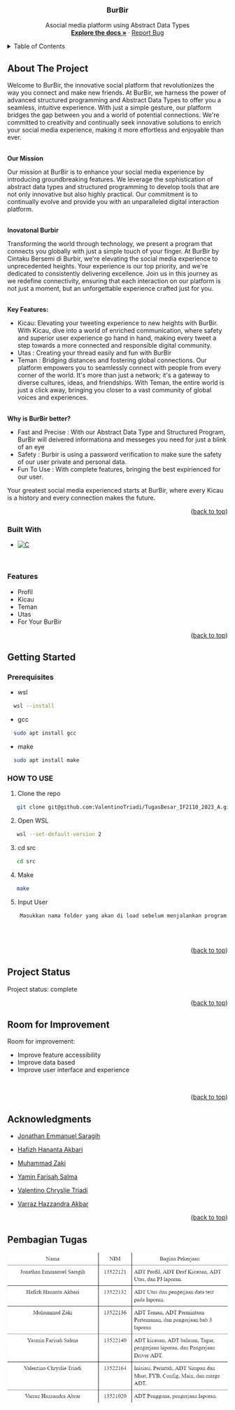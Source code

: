 <!-- Improved compatibility of back to top link: See: https://github.com/othneildrew/Best-README-Template/pull/73 -->
<a name="readme-top"></a>
<!--
*** Thanks for checking out the Best-README-Template. If you have a suggestion
*** that would make this better, please fork the repo and create a pull request
*** or simply open an issue with the tag "enhancement".
*** Don't forget to give the project a star!
*** Thanks again! Now go create something AMAZING! :D
-->



<!-- PROJECT SHIELDS -->
<!--
*** I'm using markdown "reference style" links for readability.
*** Reference links are enclosed in brackets [ ] instead of parentheses ( ).
*** See the bottom of this document for the declaration of the reference variables
*** for contributors-url, forks-url, etc. This is an optional, concise syntax you may use.
*** https://www.markdownguide.org/basic-syntax/#reference-style-links
-->


<!-- PROJECT LOGO -->
<br />

<h3 align="center">BurBir</h3>

  <p align="center">
    Asocial media platform using Abstract Data Types
    <br />
    <a href="https://github.com/ValentinoTriadi/TugasBesar_IF2110_2023_A"><strong>Explore the docs »</strong></a>
    ·
    <a href="https://github.com/ValentinoTriadi/TugasBesar_IF2110_2023_A/issues">Report Bug</a>
    <br/>
  </p>
</div>



<!-- TABLE OF CONTENTS -->
<details>
  <summary>Table of Contents</summary>
  <ol>
    <li>
      <a href="#about-the-project">About The Project</a>
      <ul>
        <li><a href="#built-with">Built With</a></li>
        <li><a href="#features">Built With</a></li>
      </ul>
    </li>
    <li>
      <a href="#getting-started">Getting Started</a>
      <ul>
        <li><a href="#prerequisites">Prerequisites</a></li>
        <li><a href="#HOW TO USE">HOW TO USE</a></li>
      </ul>
    </li>
    <li><a href="#usage">Usage</a></li>
    <li><a href="#Project-Status">Project Status</a></li>
    <li><a href="#Room-for-Improvement">Room for Improvement</a></li>
    <li><a href="#Acknowledgments">Acknowledgments</a></li>
    <li><a href="#Pembagian Tugas">Pembagian Tugas</a></li>
  </ol>
</details>



<!-- ABOUT THE PROJECT -->
## About The Project


Welcome to BurBir, the innovative social platform that revolutionizes the way you connect and make new friends. At BurBir, we harness the power of advanced structured programming and Abstract Data Types to offer you a seamless, intuitive experience. With just a simple gesture, our platform bridges the gap between you and a world of potential connections. We're committed to creativity and continually seek innovative solutions to enrich your social media experience, making it more effortless and enjoyable than ever.

<br/>
<strong>Our Mission</strong>

Our mission at BurBir is to enhance your social media experience by introducing groundbreaking features. We leverage the sophistication of abstract data types and structured programming to develop tools that are not only innovative but also highly practical. Our commitment is to continually evolve and provide you with an unparalleled digital interaction platform.

<br/>
<strong>Inovatonal Burbir</strong>

Transforming the world through technology, we present a program that connects you globally with just a simple touch of your finger. At BurBir by Cintaku Bersemi di Burbir, we're elevating the social media experience to unprecedented heights. Your experience is our top priority, and we're dedicated to consistently delivering excellence. Join us in this journey as we redefine connectivity, ensuring that each interaction on our platform is not just a moment, but an unforgettable experience crafted just for you.

<br/>
<strong>Key Features:</strong>

* Kicau: Elevating your tweeting experience to new heights with BurBir. With Kicau, dive into a world of enriched communication, where safety and superior user experience go hand in hand, making every tweet a step towards a more connected and responsible digital community.
* Utas : Creating your thread easily and fun with BurBir
* Teman : Bridging distances and fostering global connections. Our platform empowers you to seamlessly connect with people from every corner of the world. It's more than just a network; it's a gateway to diverse cultures, ideas, and friendships. With Teman, the entire world is just a click away, bringing you closer to a vast community of global voices and experiences.

<br/>
<strong>Why is BurBir better?</strong>

* Fast and Precise : With our Abstract Data Type and Structured Program, BurBir will deivered informationa and messeges you need for just a blink of an eye
* Safety : Burbir is using a password verification to make sure the safety of our user private and personal data.
* Fun To Use : With complete features, bringing the best expirienced for our user. 

Your greatest social media experienced starts at BurBir, where every Kicau is a history and every connection makes the future.
<p align="right">(<a href="#readme-top">back to top</a>)</p>



### Built With

* [![C][logo-c]][github-url]

<br/>

### Features

* Profil
* Kicau
* Teman
* Utas
* For Your BurBir

<p align="right">(<a href="#readme-top">back to top</a>)</p>



<!-- GETTING STARTED -->
## Getting Started

### Prerequisites
* wsl
  
```sh
  wsl --install
```  

* gcc
  
```sh
  sudo apt install gcc
```  

* make
  
```sh
  sudo apt install make
```  


### HOW TO USE
1. Clone the repo
   
```sh
   git clone git@github.com:ValentinoTriadi/TugasBesar_IF2110_2023_A.git
```   

2. Open WSL
   
```sh
   wsl --set-default-version 2
```   

3. cd src
   
```sh
   cd src
```   

4. Make
   
```sh
   make
```   

5. Input User
```sh
    Masukkan nama folder yang akan di load sebelum menjalankan program
```



<br/>
<br/>

<p align="right">(<a href="#readme-top">back to top</a>)</p>


<!-- PROJECT STATUS -->
## Project Status
Project status: complete 
<br/>
<p align="right">(<a href="#readme-top">back to top</a>)</p>

<!-- ROOM FOR IMPROVEMENT -->
## Room for Improvement
Room for improvement:
- Improve feature accessibility
- Improve data based
- Improve user interface and experience
<br/>
<p align="right">(<a href="#readme-top">back to top</a>)</p>

<!-- ACKNOWLEDGMENTS -->
## Acknowledgments
* [Jonathan Emmanuel Saragih](https://github.com/JonathanSaragih)

* [Hafizh Hananta Akbari](https://github.com/Hapish)

* [Muhammad Zaki](https://github.com/mzaki9)

* [Yamin Farisah Salma](https://github.com/caernations)

* [Valentino Chryslie Triadi](https://github.com/ValentinoTriadi)

* [Varraz Hazzandra Akbar](https://github.com/kurovura)


<p align="right">(<a href="#readme-top">back to top</a>)</p>

## Pembagian Tugas
![Pembagian Tugas](./IMG/Tugas.jpg)

<!-- MARKDOWN LINKS & IMAGES -->
<!-- https://www.markdownguide.org/basic-syntax/#reference-style-links -->
[logo-c]:https://img.shields.io/badge/language-C-blue
[github-url]: https://github.com/ValentinoTriadi/TugasBesar_IF2110_2023_A